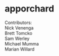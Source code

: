 apporchard
==========

Contributors:  
Nick Venenga  
Brett Tomcko  
Sam Werley  
Michael Mumma  
Marian Willard  
